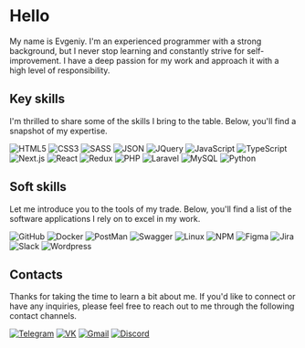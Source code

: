 # Hello

My name is Evgeniy. I'm an experienced programmer with a strong background, but I never stop learning and constantly strive for self-improvement. I have a deep passion for my work and approach it with a high level of responsibility.

## Key skills

I'm thrilled to share some of the skills I bring to the table. Below, you'll find a snapshot of my expertise.

![HTML5](https://img.shields.io/badge/html5-e34f26?style=for-the-badge&logo=html5&logoColor=fff&cacheSeconds=3600)
![CSS3](https://img.shields.io/badge/css3-0769AD?style=for-the-badge&logo=css3&logoColor=fff&cacheSeconds=3600)
![SASS](https://img.shields.io/badge/sass-cc6699?style=for-the-badge&logo=sass&logoColor=fff&cacheSeconds=3600)
![JSON](https://img.shields.io/badge/json-4a154b?style=for-the-badge&logo=json&logoColor=fff&cacheSeconds=3600)
![JQuery](https://img.shields.io/badge/jquery-44cc11?style=for-the-badge&logo=jquery&logoColor=fff&cacheSeconds=3600)
![JavaScript](https://img.shields.io/badge/javascript-593d88?style=for-the-badge&logo=javascript&logoColor=fff&cacheSeconds=3600)
![TypeScript](https://img.shields.io/badge/typescript-c21325?style=for-the-badge&logo=typescript&logoColor=fff&cacheSeconds=3600)
![Next.js](https://img.shields.io/badge/next.js-74aa9c?style=for-the-badge&logo=next.js&logoColor=fff&cacheSeconds=3600)
![React](https://img.shields.io/badge/react-0a0fff?style=for-the-badge&logo=react&logoColor=fff&cacheSeconds=3600)
![Redux](https://img.shields.io/badge/redux-2c8ebb?style=for-the-badge&logo=redux&logoColor=fff&cacheSeconds=3600)
![PHP](https://img.shields.io/badge/php-0078d4?style=for-the-badge&logo=php&logoColor=fff&cacheSeconds=3600)
![Laravel](https://img.shields.io/badge/laravel-e34f26?style=for-the-badge&logo=laravel&logoColor=fff&cacheSeconds=3600)
![MySQL](https://img.shields.io/badge/mysql-0769AD?style=for-the-badge&logo=mysql&logoColor=fff&cacheSeconds=3600)
![Python](https://img.shields.io/badge/python-cc6699?style=for-the-badge&logo=python&logoColor=fff&cacheSeconds=3600)

## Soft skills

Let me introduce you to the tools of my trade. Below, you'll find a list of the software applications I rely on to excel in my work.

![GitHub](https://img.shields.io/badge/github-000?style=for-the-badge&logo=github&logoColor=fff&cacheSeconds=3600)
![Docker](https://img.shields.io/badge/docker-1D63ED?style=for-the-badge&logo=docker&logoColor=fff&cacheSeconds=3600)
![PostMan](https://img.shields.io/badge/postman-ff6c37?style=for-the-badge&logo=postman&logoColor=fff&cacheSeconds=3600)
![Swagger](https://img.shields.io/badge/swagger-44cc11?style=for-the-badge&logo=swagger&logoColor=fff&cacheSeconds=3600)
![Linux](https://img.shields.io/badge/linux-E95420?style=for-the-badge&logo=linux&logoColor=fff&cacheSeconds=3600)
![NPM](https://img.shields.io/badge/npm-2c8ebb?style=for-the-badge&logo=npm&logoColor=fff&cacheSeconds=3600)
![Figma](https://img.shields.io/badge/figma-f24e1e?style=for-the-badge&logo=figma&logoColor=fff&cacheSeconds=3600)
![Jira](https://img.shields.io/badge/jira-0a0fff?style=for-the-badge&logo=jira&logoColor=fff&cacheSeconds=3600)
![Slack](https://img.shields.io/badge/slack-4a154b?style=for-the-badge&logo=slack&logoColor=fff&cacheSeconds=3600)
![Wordpress](https://img.shields.io/badge/wordpress-444140?style=for-the-badge&logo=wordpress&logoColor=fff&cacheSeconds=3600)

## Contacts

Thanks for taking the time to learn a bit about me. If you'd like to connect or have any inquiries, please feel free to reach out to me through the following contact channels.

[![Telegram](https://img.shields.io/badge/telegram-2AABEE?style=for-the-badge&logo=telegram&logoColor=fff&cacheSeconds=3600)](https://t.me/zchepygov)
[![VK](https://img.shields.io/badge/vk-4C75A3?style=for-the-badge&logo=vk&logoColor=fff&cacheSeconds=3600)](https://vk.com/zchepygov)
[![Gmail](https://img.shields.io/badge/gmail-D44638?style=for-the-badge&logo=gmail&logoColor=fff&cacheSeconds=3600)](mailto:zchepygov@gmail.com)
[![Discord](https://img.shields.io/badge/discord-5865F2?style=for-the-badge&logo=discord&logoColor=fff&cacheSeconds=3600)](https://discordapp.com/users/396046889465675776)
